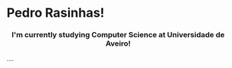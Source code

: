 <h1>Pedro Rasinhas!</h1>
<h3 align="center">I'm currently studying Computer Science at Universidade de Aveiro!</h3>

....
